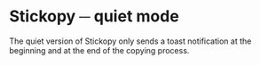 # Stickopy ─ quiet mode

The quiet version of Stickopy only sends a toast notification at the beginning and at the end of the copying process.